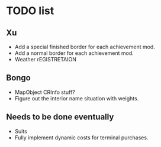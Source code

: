 # TODO list

## Xu

- Add a special finished border for each achievement mod.
- Add a normal border for each achievement mod.
- Weather rEGISTRETAION

## Bongo

- MapObject CRInfo stuff?
- Figure out the interior name situation with weights.

## Needs to be done eventually

- Suits
- Fully implement dynamic costs for terminal purchases.
